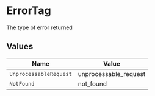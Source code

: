 # ErrorTag

The type of error returned


## Values

| Name                   | Value                  |
| ---------------------- | ---------------------- |
| `UnprocessableRequest` | unprocessable_request  |
| `NotFound`             | not_found              |
